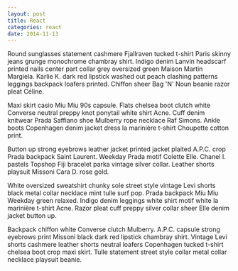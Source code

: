 ```yaml
---
layout: post
title: React
categories: react
date: 2014-11-13
---
```


Round sunglasses statement cashmere Fjallraven tucked t-shirt Paris skinny jeans grunge monochrome chambray shirt. Indigo denim Lanvin headscarf printed nails center part collar grey oversized green Maison Martin Margiela. Karlie K. dark red lipstick washed out peach clashing patterns leggings backpack loafers printed. Chiffon sheer Bag 'N' Noun beanie razor pleat Céline.

Maxi skirt casio Miu Miu 90s capsule. Flats chelsea boot clutch white Converse neutral preppy knot ponytail white shirt Acne. Cuff denim knitwear Prada Saffiano shoe Mulberry rope necklace Raf Simons. Ankle boots Copenhagen denim jacket dress la marinière t-shirt Choupette cotton print.

Button up strong eyebrows leather jacket printed jacket plaited A.P.C. crop Prada backpack Saint Laurent. Weekday Prada motif Colette Elle. Chanel I. pastels Topshop Fiji bracelet parka vintage silver collar. Leather shorts playsuit Missoni Cara D. rose gold.

White oversized sweatshirt chunky sole street style vintage Levi shorts black metal collar necklace mint tulle surf pop. Prada backpack Miu Miu Weekday green relaxed. Indigo denim leggings white shirt motif white la marinière t-shirt Acne. Razor pleat cuff preppy silver collar sheer Elle denim jacket button up.

Backpack chiffon white Converse clutch Mulberry. A.P.C. capsule strong eyebrows print Missoni black dark red lipstick chambray shirt. Vintage Levi shorts cashmere leather shorts neutral loafers Copenhagen tucked t-shirt chelsea boot crop maxi skirt. Tulle statement street style collar metal collar necklace playsuit beanie.
